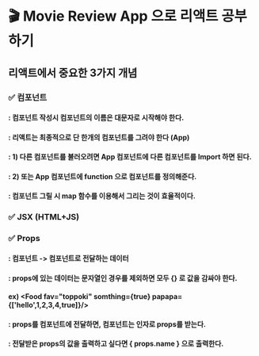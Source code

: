 # 🎬 Movie Review App 으로 리액트 공부하기

## 리액트에서 중요한 3가지 개념
### ✅ 컴포넌트
#### : 컴포넌트 작성시 컴포넌트의 이름은 대문자로 시작해야 한다.
#### : 리액트는 최종적으로 단 한개의 컴포넌트를 그려야 한다 (App)
#### : 1) 다른 컴포넌트를 불러오려면 App 컴포넌트에 다른 컴포넌트를 Import 하면 된다.
#### : 2) 또는 App 컴포넌트에 function 으로 컴포넌트를 정의해준다.
#### : 컴포넌트 그릴 시 map 함수를 이용해서 그리는 것이 효율적이다.
### ✅ JSX (HTML+JS)
### ✅ Props
#### : 컴포넌트 -> 컴포넌트로 전달하는 데이터
#### : props에 있는 데이터는 문자열인 경우를 제외하면 모두 {} 로 값을 감싸야 한다.
#### ex) <Food fav="toppoki" somthing={true} papapa={['hello',1,2,3,4,true]}/>
#### : props를 컴포넌트에 전달하면, 컴포넌트는 인자로 props를 받는다.
#### : 전달받은 props의 값을 출력하고 싶다면 { props.name } 으로 출력한다.
